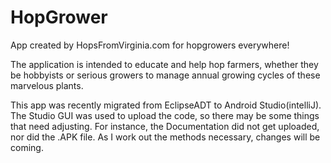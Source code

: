 # HopGrower
App created by HopsFromVirginia.com for hopgrowers everywhere!

The application is intended to educate and help hop farmers, whether they be hobbyists or serious growers to manage annual growing cycles of these marvelous plants.

This app was recently migrated from EclipseADT to Android Studio(intelliJ).  The Studio GUI was used to upload the code, so there may be some things that need adjusting.  For instance, the Documentation did not get uploaded, nor did the .APK file.  As I work out the methods necessary, changes will be coming.
